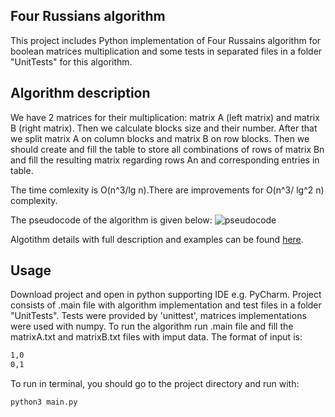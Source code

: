 
## Four Russians algorithm

This project includes Python implementation of Four Russains algorithm for boolean matrices multiplication and some tests in separated files in a folder "UnitTests" for this algorithm.

## Algorithm description
We have 2 matrices for their multiplication: matrix A (left matrix) and matrix B (right matrix). Then we calculate blocks size and their number. After that we split matrix A on column blocks and matrix B on row blocks. Then we should create and fill the table to store all combinations of rows of matrix Bn and fill the resulting matrix regarding rows An and corresponding entries in table.

The time comlexity is O(n^3/lg n).There are improvements for O(n^3/ lg^2 n) complexity.

The pseudocode of the algorithm is given below:
![pseudocode](https://louridas.github.io/rwa/assignments/four-russians/four_russians_algorithm.png)

Algotithm details with full description and examples can be found [here][df1].

## Usage
Download project and open in python supporting IDE e.g. PyCharm. Project consists of .main file with algorithm implementation and test files in a folder "UnitTests". Tests were provided by 'unittest', matrices implementations were used with numpy. 
To run the algorithm run .main file and fill the matrixA.txt and matrixB.txt files with imput data.
The format of input is:

```sh
1,0
0,1
```

To run in terminal, you should go to the project directory and run with:


```sh
python3 main.py
```

   [df1]: <https://louridas.github.io/rwa/assignments/four-russians/>
